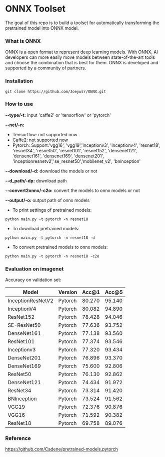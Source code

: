 # ONNX Toolset



The goal of this repo is to build a toolset for automatically transforming the pretrained model into ONNX model.

### What is ONNX

ONNX is a open format to represent deep learning models. With ONNX, AI developers can more easily move models between state-of-the-art tools and choose the combination that is best for them. ONNX is developed and supported by a community of partners.

### Installation

`git clone https://github.com/Joeywzr/ONNX.git`

### How to use

**--type/-t:** input 'caffe2' or 'tensorflow' or 'pytorch'

**--net/-n:** 

* Tensorflow: not supported now
* Caffe2: not supported now
* Pytorch: Support:'vgg16', 'vgg19','inceptionv3', 'inceptionv4', 'resnet18', 'resnet34', 'resnet50', 'resnet101', 'resnet152', 'densenet121', 'densenet161', 'densenet169', 'densenet201', 'inceptionresnetv2','se_resnet50','mobilenet_v2', 'bninception'

**--download/-d:** download the models or not

**--d_path/-dp:** download path

**--convert2onnx/-c2o:** convert the models to onnx models or not

**--output/-o:** output path of onnx models 



* To print settings of pretrained models:

~~~shell
python main.py -t pytorch -n resnet18
~~~

* To download pretrained models:

~~~shell
python main.py -t pytorch -n resnet18 -d
~~~

* To convert pretrained models to onnx models:

~~~shell
python main.py -t pytorch -n resnet18 -c2o
~~~

### Evaluation on imagenet

Accuracy on validation set:

| Model             | Version | Acc@1  | Acc@5  |
| ----------------- | ------- | ------ | ------ |
| InceptionResNetV2 | Pytorch | 80.270 | 95.140 |
| InceptionV4       | Pytorch | 80.082 | 94.890 |
| ResNet152         | Pytorch | 78.428 | 94.046 |
| SE-ResNet50       | Pytorch | 77.636 | 93.752 |
| DenseNet161       | Pytorch | 77.138 | 93.560 |
| ResNet101         | Pytorch | 77.374 | 93.546 |
| Inceptionv3       | Pytorch | 77.320 | 93.434 |
| DenseNet201       | Pytorch | 76.896 | 93.370 |
| DenseNet169       | Pytorch | 75.600 | 92.806 |
| ResNet50          | Pytorch | 76.130 | 92.862 |
| DenseNet121       | Pytorch | 74.434 | 91.972 |
| ResNet34          | Pytorch | 73.314 | 91.420 |
| BNInception       | Pytorch | 73.524 | 91.562 |
| VGG19             | Pytorch | 72.376 | 90.876 |
| VGG16             | Pytorch | 71.592 | 90.382 |
| ResNet18          | Pytorch | 69.758 | 89.076 |



### Reference

https://github.com/Cadene/pretrained-models.pytorch

